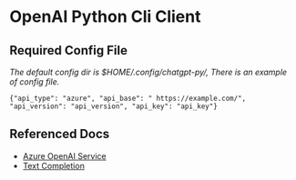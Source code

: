 # OpenAI Python Cli Client
## Required Config File
*The default config dir is $HOME/.config/chatgpt-py/, There is an example of config file.*
```config
{"api_type": "azure", "api_base": " https://example.com/", "api_version": "api_version", "api_key": "api_key"}
```
## Referenced Docs
- [Azure OpenAI Service](https://learn.microsoft.com/en-us/azure/cognitive-services/openai/quickstart?tabs=command-line&pivots=programming-language-studio)  
- [Text Completion](https://platform.openai.com/docs/guides/completion)